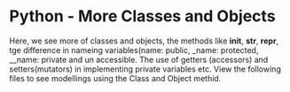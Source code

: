 # Python - More Classes and Objects
Here, we see more of classes and objects, the methods like __init__, __str__, __repr__, tge difference in nameing variables(name: public, _name: protected, __name: private and un accessible. The use of getters (accessors) and setters(mutators) in implementing private variables etc. View the following files to see modellings using the Class and Object methid.
